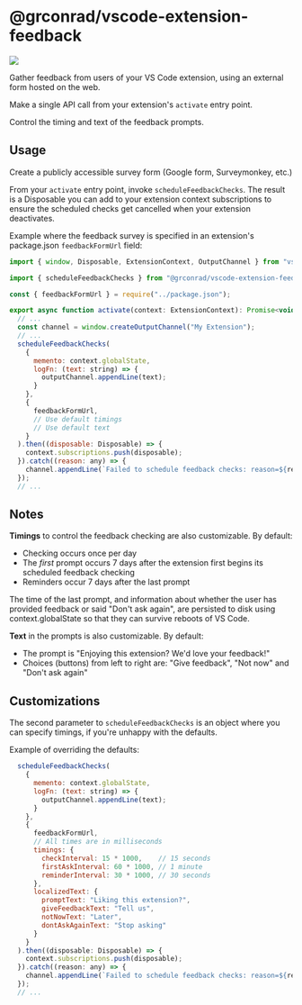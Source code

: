 # @grconrad/vscode-extension-feedback

![](https://github.com/grconrad/vscode-extension-feedback/workflows/Node.js%20CI/badge.svg)

Gather feedback from users of your VS Code extension, using an external form hosted on the web.

Make a single API call from your extension's `activate` entry point.

Control the timing and text of the feedback prompts.

## Usage

Create a publicly accessible survey form (Google form, Surveymonkey, etc.)

From your `activate` entry point, invoke `scheduleFeedbackChecks`. The result is a Disposable you
can add to your extension context subscriptions to ensure the scheduled checks get cancelled when
your extension deactivates.

Example where the feedback survey is specified in an extension's package.json `feedbackFormUrl`
field:

```js
import { window, Disposable, ExtensionContext, OutputChannel } from "vscode";

import { scheduleFeedbackChecks } from "@grconrad/vscode-extension-feedback";

const { feedbackFormUrl } = require("../package.json");

export async function activate(context: ExtensionContext): Promise<void> {
  // ...
  const channel = window.createOutputChannel("My Extension");
  // ...
  scheduleFeedbackChecks(
    {
      memento: context.globalState,
      logFn: (text: string) => {
        outputChannel.appendLine(text);
      }
    },
    {
      feedbackFormUrl,
      // Use default timings
      // Use default text
    }
  ).then((disposable: Disposable) => {
    context.subscriptions.push(disposable);
  }).catch((reason: any) => {
    channel.appendLine(`Failed to schedule feedback checks: reason=${reason}`);
  });
  // ...
```

## Notes

**Timings** to control the feedback checking are also customizable. By default:

- Checking occurs once per day
- The _first_ prompt occurs 7 days after the extension first begins its scheduled feedback checking
- Reminders occur 7 days after the last prompt

The time of the last prompt, and information about whether the user has provided feedback or said
"Don't ask again", are persisted to disk using context.globalState so that they can survive reboots
of VS Code.

**Text** in the prompts is also customizable. By default:

- The prompt is "Enjoying this extension? We'd love your feedback!"
- Choices (buttons) from left to right are: "Give feedback", "Not now" and "Don't ask again"

## Customizations

The second parameter to `scheduleFeedbackChecks` is an object where you can specify timings, if
you're unhappy with the defaults.

Example of overriding the defaults:

```js
  scheduleFeedbackChecks(
    {
      memento: context.globalState,
      logFn: (text: string) => {
        outputChannel.appendLine(text);
      }
    },
    {
      feedbackFormUrl,
      // All times are in milliseconds
      timings: {
        checkInterval: 15 * 1000,    // 15 seconds
        firstAskInterval: 60 * 1000, // 1 minute
        reminderInterval: 30 * 1000, // 30 seconds
      },
      localizedText: {
        promptText: "Liking this extension?",
        giveFeedbackText: "Tell us",
        notNowText: "Later",
        dontAskAgainText: "Stop asking"
      }
    }
  ).then((disposable: Disposable) => {
    context.subscriptions.push(disposable);
  }).catch((reason: any) => {
    channel.appendLine(`Failed to schedule feedback checks: reason=${reason}`);
  });
  // ...
```
